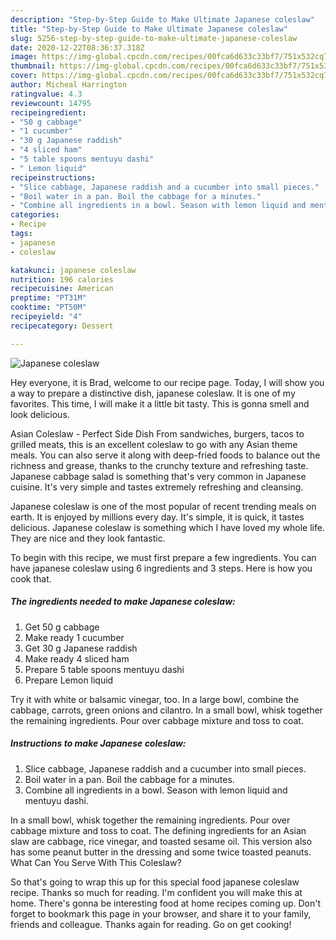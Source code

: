 ```yaml
---
description: "Step-by-Step Guide to Make Ultimate Japanese coleslaw"
title: "Step-by-Step Guide to Make Ultimate Japanese coleslaw"
slug: 5256-step-by-step-guide-to-make-ultimate-japanese-coleslaw
date: 2020-12-22T08:36:37.318Z
image: https://img-global.cpcdn.com/recipes/00fca6d633c33bf7/751x532cq70/japanese-coleslaw-recipe-main-photo.jpg
thumbnail: https://img-global.cpcdn.com/recipes/00fca6d633c33bf7/751x532cq70/japanese-coleslaw-recipe-main-photo.jpg
cover: https://img-global.cpcdn.com/recipes/00fca6d633c33bf7/751x532cq70/japanese-coleslaw-recipe-main-photo.jpg
author: Micheal Harrington
ratingvalue: 4.3
reviewcount: 14795
recipeingredient:
- "50 g cabbage"
- "1 cucumber"
- "30 g Japanese raddish"
- "4 sliced ham"
- "5 table spoons mentuyu dashi"
- " Lemon liquid"
recipeinstructions:
- "Slice cabbage, Japanese raddish and a cucumber into small pieces."
- "Boil water in a pan. Boil the cabbage for a minutes."
- "Combine all ingredients in a bowl. Season with lemon liquid and mentuyu dashi."
categories:
- Recipe
tags:
- japanese
- coleslaw

katakunci: japanese coleslaw 
nutrition: 196 calories
recipecuisine: American
preptime: "PT31M"
cooktime: "PT50M"
recipeyield: "4"
recipecategory: Dessert

---
```



![Japanese coleslaw](https://img-global.cpcdn.com/recipes/00fca6d633c33bf7/751x532cq70/japanese-coleslaw-recipe-main-photo.jpg)

Hey everyone, it is Brad, welcome to our recipe page. Today, I will show you a way to prepare a distinctive dish, japanese coleslaw. It is one of my favorites. This time, I will make it a little bit tasty. This is gonna smell and look delicious.

Asian Coleslaw - Perfect Side Dish From sandwiches, burgers, tacos to grilled meats, this is an excellent coleslaw to go with any Asian theme meals. You can also serve it along with deep-fried foods to balance out the richness and grease, thanks to the crunchy texture and refreshing taste. Japanese cabbage salad is something that&#39;s very common in Japanese cuisine. It&#39;s very simple and tastes extremely refreshing and cleansing.

Japanese coleslaw is one of the most popular of recent trending meals on earth. It is enjoyed by millions every day. It's simple, it is quick, it tastes delicious. Japanese coleslaw is something which I have loved my whole life. They are nice and they look fantastic.


To begin with this recipe, we must first prepare a few ingredients. You can have japanese coleslaw using 6 ingredients and 3 steps. Here is how you cook that.

<!--inarticleads1-->

##### The ingredients needed to make Japanese coleslaw:

1. Get 50 g cabbage
1. Make ready 1 cucumber
1. Get 30 g Japanese raddish
1. Make ready 4 sliced ham
1. Prepare 5 table spoons mentuyu dashi
1. Prepare  Lemon liquid


Try it with white or balsamic vinegar, too. In a large bowl, combine the cabbage, carrots, green onions and cilantro. In a small bowl, whisk together the remaining ingredients. Pour over cabbage mixture and toss to coat. 

<!--inarticleads2-->

##### Instructions to make Japanese coleslaw:

1. Slice cabbage, Japanese raddish and a cucumber into small pieces.
1. Boil water in a pan. Boil the cabbage for a minutes.
1. Combine all ingredients in a bowl. Season with lemon liquid and mentuyu dashi.


In a small bowl, whisk together the remaining ingredients. Pour over cabbage mixture and toss to coat. The defining ingredients for an Asian slaw are cabbage, rice vinegar, and toasted sesame oil. This version also has some peanut butter in the dressing and some twice toasted peanuts. What Can You Serve With This Coleslaw? 

So that's going to wrap this up for this special food japanese coleslaw recipe. Thanks so much for reading. I'm confident you will make this at home. There's gonna be interesting food at home recipes coming up. Don't forget to bookmark this page in your browser, and share it to your family, friends and colleague. Thanks again for reading. Go on get cooking!
